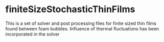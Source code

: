# finiteSizeStochasticThinFilms
This is a set of solver and post processing files for finite sized thin films found between foam bubbles. Influence of thermal fluctuations has been incorporated in the solver
